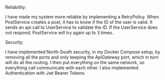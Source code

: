 Reliability:

I have made my system more reliable by implementing a RetryPolicy. When PostService creates a post, it has to know if the ID of the user is valid. It sends an api call to UserService to validate the ID. If the UserService does not respond, PostService will try again up to 3 times.

Security:

I have implemented North-South security, in my Docker Compose setup, by removing all the ports and only keeping the ApiGateway port, which in turn will do all the routing. I then put everything on the same network, so everything call communicate with each other. I also implemented Authentication with Jwt Bearer Tokens.